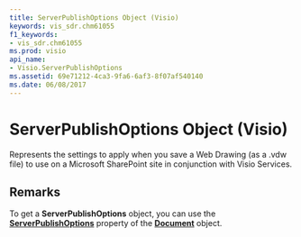 ```yaml
---
title: ServerPublishOptions Object (Visio)
keywords: vis_sdr.chm61055
f1_keywords:
- vis_sdr.chm61055
ms.prod: visio
api_name:
- Visio.ServerPublishOptions
ms.assetid: 69e71212-4ca3-9fa6-6af3-8f07af540140
ms.date: 06/08/2017
---
```



# ServerPublishOptions Object (Visio)

Represents the settings to apply when you save a Web Drawing (as a .vdw file) to use on a Microsoft SharePoint site in conjunction with Visio Services.


## Remarks

To get a **ServerPublishOptions** object, you can use the **[ServerPublishOptions](document-serverpublishoptions-property-visio.md)** property of the **[Document](document-object-visio.md)** object.



